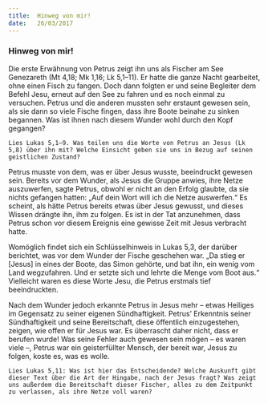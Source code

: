 ```yaml
---
title:  Hinweg von mir!
date:   26/03/2017
---
```


### Hinweg von mir! 

Die erste Erwähnung von Petrus zeigt ihn uns als Fischer am See Genezareth (Mt 4,18; Mk 1,16; Lk 5,1–11). Er hatte die ganze Nacht gearbeitet, ohne einen Fisch zu fangen. Doch dann folgten er und seine Begleiter dem Befehl Jesu, erneut auf den See zu fahren und es noch einmal zu versuchen. Petrus und die anderen mussten sehr erstaunt gewesen sein, als sie dann so viele Fische fingen, dass ihre Boote beinahe zu sinken begannen. Was ist ihnen nach diesem Wunder wohl durch den Kopf gegangen? 

`Lies Lukas 5,1–9. Was teilen uns die Worte von Petrus an Jesus (Lk 5,8) über ihn mit? Welche Einsicht geben sie uns in Bezug auf seinen geistlichen Zustand?` 

Petrus musste von dem, was er über Jesus wusste, beeindruckt gewesen sein. Bereits vor dem Wunder, als Jesus die Gruppe anwies, ihre Netze auszuwerfen, sagte Petrus, obwohl er nicht an den Erfolg glaubte, da sie nichts gefangen hatten: „Auf dein Wort will ich die Netze auswerfen.“ Es scheint, als hätte Petrus bereits etwas über Jesus gewusst, und dieses Wissen drängte ihn, ihm zu folgen. Es ist in der Tat anzunehmen, dass Petrus schon vor diesem Ereignis eine gewisse Zeit mit Jesus verbracht hatte. 

Womöglich findet sich ein Schlüsselhinweis in Lukas 5,3, der darüber berichtet, was vor dem Wunder der Fische geschehen war. „Da stieg er [Jesus] in eines der Boote, das Simon gehörte, und bat ihn, ein wenig vom Land wegzufahren. Und er setzte sich und lehrte die Menge vom Boot aus.“ Vielleicht waren es diese Worte Jesu, die Petrus erstmals tief beeindruckten. 

Nach dem Wunder jedoch erkannte Petrus in Jesus mehr – etwas Heiliges im Gegensatz zu seiner eigenen Sündhaftigkeit. Petrus’ Erkenntnis seiner Sündhaftigkeit und seine Bereitschaft, diese öffentlich einzugestehen, zeigen, wie offen er für Jesus war. Es überrascht daher nicht, dass er berufen wurde! Was seine Fehler auch gewesen sein mögen – es waren viele –, Petrus war ein geisterfüllter Mensch, der bereit war, Jesus zu folgen, koste es, was es wolle. 

`Lies Lukas 5,11: Was ist hier das Entscheidende? Welche Auskunft gibt dieser Text über die Art der Hingabe, nach der Jesus fragt? Was zeigt uns außerdem die Bereitschaft dieser Fischer, alles zu dem Zeitpunkt zu verlassen, als ihre Netze voll waren?` 